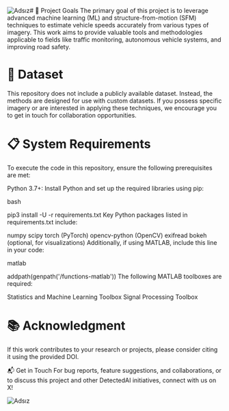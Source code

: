 ![Adsız](https://github.com/user-attachments/assets/c8a7bd27-2b96-4bba-8e22-53f916390b4c)# 🎯 Project Goals
The primary goal of this project is to leverage advanced machine learning (ML) and structure-from-motion (SFM) techniques to estimate vehicle speeds accurately from various types of imagery. This work aims to provide valuable tools and methodologies applicable to fields like traffic monitoring, autonomous vehicle systems, and improving road safety.

# 📸 Dataset
This repository does not include a publicly available dataset. Instead, the methods are designed for use with custom datasets. If you possess specific imagery or are interested in applying these techniques, we encourage you to get in touch for collaboration opportunities.

# 📋 System Requirements
To execute the code in this repository, ensure the following prerequisites are met:

Python 3.7+: Install Python and set up the required libraries using pip:

bash

pip3 install -U -r requirements.txt
Key Python packages listed in requirements.txt include:

numpy
scipy
torch (PyTorch)
opencv-python (OpenCV)
exifread
bokeh (optional, for visualizations)
Additionally, if using MATLAB, include this line in your code:

matlab

addpath(genpath('/functions-matlab'))
The following MATLAB toolboxes are required:

Statistics and Machine Learning Toolbox
Signal Processing Toolbox

# 📚 Acknowledgment
If this work contributes to your research or projects, please consider citing it using the provided DOI.


📬 Get in Touch
For bug reports, feature suggestions, and collaborations, or to discuss this project and other DetectedAI initiatives, connect with us on X!

![Adsız](https://github.com/user-attachments/assets/7a1452b1-cd92-4a2f-ace4-b7236c004f89)

